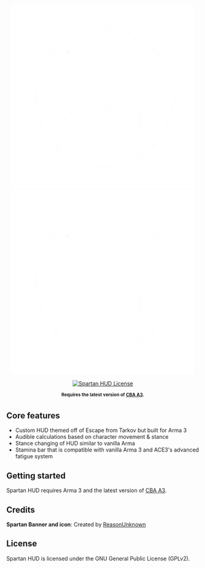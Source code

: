 <p align="center">
    <img src="https://github.com/TenuredCLOUD/Spartan/blob/5bd3760486c5aafddca074dbba98186ce364859b/banners/SpartanLogo.png#gh-light-mode-only" width="480">
    <img src="https://github.com/TenuredCLOUD/Spartan/blob/5bd3760486c5aafddca074dbba98186ce364859b/banners/SpartanLogo.png#gh-dark-mode-only" width="480">
</p>

<p align="center">
    <a href="https://github.com/TenuredCLOUD/Spartan/blob/b018a7a7aba6b1e8021ce4312b35fb9f2357b94c/LICENSE.txt">
    <img src="https://img.shields.io/badge/License-GPLv2-orange.svg?style=flat-square" alt="Spartan HUD License">
    </a>
</p>

<p align="center">
    <sup><strong>Requires the latest version of <a href="https://github.com/CBATeam/CBA_A3/releases">CBA A3</a>.</strong></sup>
</p>

## Core features

- Custom HUD themed off of Escape from Tarkov but built for Arma 3
- Audible calculations based on character movement & stance
- Stance changing of HUD similar to vanilla Arma
- Stamina bar that is compatible with vanilla Arma 3 and ACE3's advanced fatigue system

## Getting started

Spartan HUD requires Arma 3 and the latest version of <a href="https://github.com/CBATeam/CBA_A3/releases">CBA A3</a>.

## Credits

**Spartan Banner and icon**: Created by [ReasonUnknown](https://github.com/RZNUNKNWN)

## License

Spartan HUD is licensed under the GNU General Public License (GPLv2).
